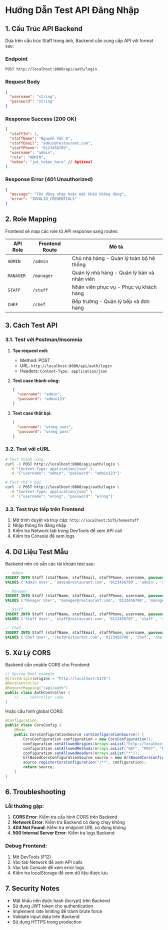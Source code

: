 # Hướng Dẫn Test API Đăng Nhập

## 1. Cấu Trúc API Backend

Dựa trên cấu trúc Staff trong ảnh, Backend cần cung cấp API với format sau:

### Endpoint
```
POST http://localhost:8080/api/auth/login
```

### Request Body
```json
{
  "username": "string",
  "password": "string"
}
```

### Response Success (200 OK)
```json
{
  "staffId": 1,
  "staffName": "Nguyễn Văn A",
  "staffEmail": "admin@restaurant.com",
  "staffPhone": "0123456789",
  "username": "admin",
  "role": "ADMIN",
  "token": "jwt_token_here" // Optional
}
```

### Response Error (401 Unauthorized)
```json
{
  "message": "Tên đăng nhập hoặc mật khẩu không đúng",
  "error": "INVALID_CREDENTIALS"
}
```

## 2. Role Mapping

Frontend sẽ map các role từ API response sang routes:

| API Role | Frontend Route | Mô tả |
|----------|---------------|-------|
| `ADMIN` | `/admin` | Chủ nhà hàng - Quản lý toàn bộ hệ thống |
| `MANAGER` | `/manager` | Quản lý nhà hàng - Quản lý bàn và nhân viên |
| `STAFF` | `/staff` | Nhân viên phục vụ - Phục vụ khách hàng |
| `CHEF` | `/chef` | Bếp trưởng - Quản lý bếp và đơn hàng |

## 3. Cách Test API

### 3.1. Test với Postman/Insomnia

1. **Tạo request mới:**
   - Method: POST
   - URL: `http://localhost:8080/api/auth/login`
   - Headers: `Content-Type: application/json`

2. **Test case thành công:**
   ```json
   {
     "username": "admin",
     "password": "admin123"
   }
   ```

3. **Test case thất bại:**
   ```json
   {
     "username": "wrong_user",
     "password": "wrong_pass"
   }
   ```

### 3.2. Test với cURL

```bash
# Test thành công
curl -X POST http://localhost:8080/api/auth/login \
  -H "Content-Type: application/json" \
  -d '{"username": "admin", "password": "admin123"}'

# Test thất bại
curl -X POST http://localhost:8080/api/auth/login \
  -H "Content-Type: application/json" \
  -d '{"username": "wrong", "password": "wrong"}'
```

### 3.3. Test trực tiếp trên Frontend

1. Mở trình duyệt và truy cập: `http://localhost:5175/homestaff`
2. Nhập thông tin đăng nhập
3. Kiểm tra Network tab trong DevTools để xem API call
4. Kiểm tra Console để xem logs

## 4. Dữ Liệu Test Mẫu

Backend nên có sẵn các tài khoản test sau:

```sql
-- Admin
INSERT INTO Staff (staffName, staffEmail, staffPhone, username, password, role) 
VALUES ('Admin User', 'admin@restaurant.com', '0123456789', 'admin', 'admin123', 'ADMIN');

-- Manager  
INSERT INTO Staff (staffName, staffEmail, staffPhone, username, password, role)
VALUES ('Manager User', 'manager@restaurant.com', '0123456788', 'manager', 'manager123', 'MANAGER');

-- Staff
INSERT INTO Staff (staffName, staffEmail, staffPhone, username, password, role)
VALUES ('Staff User', 'staff@restaurant.com', '0123456787', 'staff', 'staff123', 'STAFF');

-- Chef
INSERT INTO Staff (staffName, staffEmail, staffPhone, username, password, role)
VALUES ('Chef User', 'chef@restaurant.com', '0123456786', 'chef', 'chef123', 'CHEF');
```

## 5. Xử Lý CORS

Backend cần enable CORS cho Frontend:

```java
// Spring Boot example
@CrossOrigin(origins = "http://localhost:5175")
@RestController
@RequestMapping("/api/auth")
public class AuthController {
    // ... controller code
}
```

Hoặc cấu hình global CORS:

```java
@Configuration
public class CorsConfig {
    @Bean
    public CorsConfigurationSource corsConfigurationSource() {
        CorsConfiguration configuration = new CorsConfiguration();
        configuration.setAllowedOrigins(Arrays.asList("http://localhost:5175"));
        configuration.setAllowedMethods(Arrays.asList("GET", "POST", "PUT", "DELETE"));
        configuration.setAllowedHeaders(Arrays.asList("*"));
        UrlBasedCorsConfigurationSource source = new UrlBasedCorsConfigurationSource();
        source.registerCorsConfiguration("/**", configuration);
        return source;
    }
}
```

## 6. Troubleshooting

### Lỗi thường gặp:

1. **CORS Error**: Kiểm tra cấu hình CORS trên Backend
2. **Network Error**: Kiểm tra Backend có đang chạy không
3. **404 Not Found**: Kiểm tra endpoint URL có đúng không
4. **500 Internal Server Error**: Kiểm tra logs Backend

### Debug Frontend:

1. Mở DevTools (F12)
2. Vào tab Network để xem API calls
3. Vào tab Console để xem error logs
4. Kiểm tra localStorage để xem dữ liệu được lưu

## 7. Security Notes

- Mật khẩu nên được hash (bcrypt) trên Backend
- Sử dụng JWT token cho authentication
- Implement rate limiting để tránh brute force
- Validate input data trên Backend
- Sử dụng HTTPS trong production

